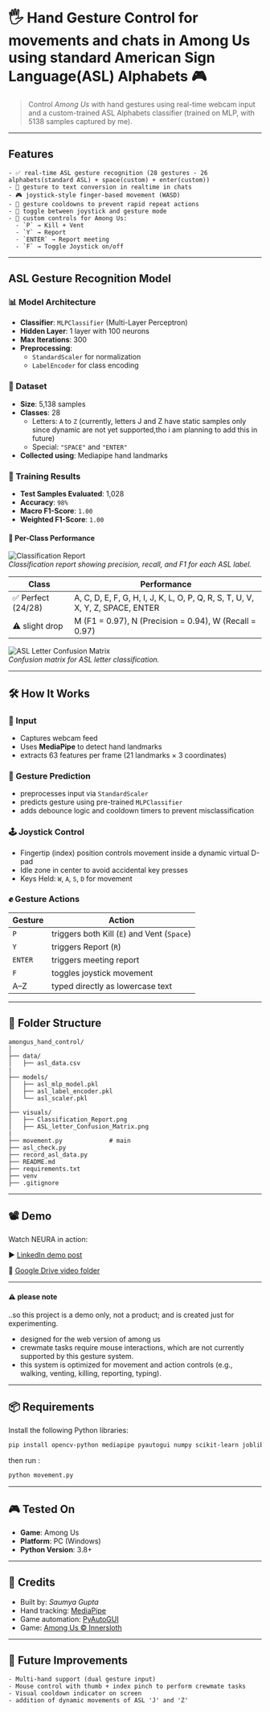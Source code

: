 # 🖐️ Hand Gesture Control for movements and chats in Among Us using standard American Sign Language(ASL) Alphabets 🎮

> Control *Among Us* with hand gestures using real-time webcam input and a custom-trained ASL Alphabets classifier (trained on MLP, with 5138 samples captured by me).

---

## Features  
```
- ✅ real-time ASL gesture recognition (28 gestures - 26 alphabets(standard ASL) + space(custom) + enter(custom)) 
- 🔄 gesture to text conversion in realtime in chats 
- 🎮 joystick-style finger-based movement (WASD)     
- 🔄 gesture cooldowns to prevent rapid repeat actions  
- 🔁 toggle between joystick and gesture mode  
- 🎯 custom controls for Among Us:
  - `P` → Kill + Vent  
  - `Y` → Report  
  - `ENTER` → Report meeting  
  - `F` → Toggle Joystick on/off  
```
---

## ASL Gesture Recognition Model  

### 📊 Model Architecture
- **Classifier**: `MLPClassifier` (Multi-Layer Perceptron)  
- **Hidden Layer**: 1 layer with 100 neurons  
- **Max Iterations**: 300  
- **Preprocessing**:
  - `StandardScaler` for normalization  
  - `LabelEncoder` for class encoding  

### 📁 Dataset
- **Size**: 5,138 samples  
- **Classes**: 28  
  - Letters: `A` to `Z`  (currently, letters J and Z have static samples only since dynamic are not yet supported,tho i am planning to add this in future)
  - Special: `"SPACE"` and `"ENTER"`  
- **Collected using**: Mediapipe hand landmarks  

### 🧪 Training Results
- **Test Samples Evaluated**: 1,028  
- **Accuracy**: `98%`  
- **Macro F1-Score**: `1.00`  
- **Weighted F1-Score**: `1.00`  

#### 📌 Per-Class Performance

![Classification Report](visuals/Classification_Report.png)  
*Classification report showing precision, recall, and F1 for each ASL label.*

| Class | Performance |
|-------|-------------|
| ✅ Perfect (24/28) | A, C, D, E, F, G, H, I, J, K, L, O, P, Q, R, S, T, U, V, X, Y, Z, SPACE, ENTER |
| ⚠️ slight drop | M (F1 = 0.97), N (Precision = 0.94), W (Recall = 0.97) |

![ASL Letter Confusion Matrix](visuals/ASL_letter_Confusion_Matrix.png)  
*Confusion matrix for ASL letter classification.*

---

## 🛠️ How It Works

### 🎥 Input
- Captures webcam feed  
- Uses **MediaPipe** to detect hand landmarks  
- extracts 63 features per frame (21 landmarks × 3 coordinates)  

### 🧠 Gesture Prediction
- preprocesses input via `StandardScaler`  
- predicts gesture using pre-trained `MLPClassifier`  
- adds debounce logic and cooldown timers to prevent misclassification  

### 🕹️ Joystick Control
- Fingertip (index) position controls movement inside a dynamic virtual D-pad  
- Idle zone in center to avoid accidental key presses  
- Keys Held: `W`, `A`, `S`, `D` for movement  

### ✊ Gesture Actions
| Gesture | Action |
|---------|--------|
| `P`     | triggers both Kill (`E`) and Vent (`Space`) |
| `Y`     | triggers Report (`R`) |
| `ENTER` | triggers meeting report |
| `F`     | toggles joystick movement |
| A–Z     | typed directly as lowercase text |

---

## 📂 Folder Structure  
```
amongus_hand_control/
│
├── data/
│   ├── asl_data.csv
|
├── models/
│   ├── asl_mlp_model.pkl
│   ├── asl_label_encoder.pkl
│   └── asl_scaler.pkl
│
├── visuals/
│   ├── Classification_Report.png
│   ├── ASL_letter_Confusion_Matrix.png
|
├── movement.py             # main
├── asl_check.py
├── record_asl_data.py
├── README.md
├── requirements.txt
├── venv
├── .gitignore
```

---


## 📽️ Demo  

Watch NEURA in action:

▶️ [LinkedIn demo post](https://www.linkedin.com/posts/saumya-gupta-4385452a4_opencv-amongus-mediapipe-activity-7338291179605630976-AwcK?utm_source=share&utm_medium=member_desktop&rcm=ACoAAEloJCwBPPaMNpyq0mm_XSFMSNrM7BK6LVE)

📁 [Google Drive video folder](https://drive.google.com/drive/folders/1jppYxLMYDGygf4AumggTf-Fpdl5L1-H4?usp=drive_link)

---


#### ⚠️ please note

..so this project is a demo only,  not a product; and is created just for experimenting.

- designed for the web version of among us
- crewmate tasks require mouse interactions, which are not currently supported by this gesture system.
- this system is optimized for movement and action controls (e.g., walking, venting, killing, reporting, typing).

---

## 📦 Requirements  

Install the following Python libraries:

```bash
pip install opencv-python mediapipe pyautogui numpy scikit-learn joblib
```
then run : 

```bash
python movement.py
```
---

## 🎮 Tested On  

- **Game**: Among Us
- **Platform**: PC (Windows)  
- **Python Version**: 3.8+  

---

## 🙌 Credits

- Built by: *Saumya Gupta*  
- Hand tracking: [MediaPipe](https://mediapipe.dev/)  
- Game automation: [PyAutoGUI](https://pyautogui.readthedocs.io/)  
- Game: [Among Us © Innersloth](https://www.innersloth.com/)  

---

## 📌 Future Improvements 
```
- Multi-hand support (dual gesture input)  
- Mouse control with thumb + index pinch to perform crewmate tasks
- Visual cooldown indicator on screen  
- addition of dynamic movements of ASL 'J' and 'Z' 
```
